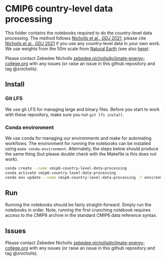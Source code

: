 # CMIP6 country-level data processing

This folder contains the notebooks required to do the country-level data processing.
The method follows [Nicholls et al., *GDJ* 2021](https://doi.org/10.1002/gdj3.113), please cite [Nicholls et al., *GDJ* 2021](https://doi.org/10.1002/gdj3.113) if you use any country-level data in your own work.
We use weights from the 50m scale from [Natural Earth](https://www.naturalearthdata.com/) (see also [here](https://netcdf-scm.readthedocs.io/en/v2.1.0/weights.html#netcdf_scm.weights.get_natural_earth_50m_scale_region_weights)).

Please contact Zebedee Nicholls <zebedee.nicholls@climate-energy-college.org> with any issues (or raise an issue in this github repository and tag @znicholls).

## Install

### Git LFS

We use git LFS for managing large and binary files.
Before you start to work with these repository, make sure you run `git lfs install`.

### Conda environment

We use conda for managing our environments and make for automating workflows.
The environment for running the notebooks can be installed using `make conda-environment`.
Alternately, the steps below should produce the same thing (but please double check with 
the Makefile is this does not work).

```sh
conda create --name cmip6-country-level-data-processing
conda activate cmip6-country-level-data-processing
conda env update --name cmip6-country-level-data-processing -f environment.yml
```

## Run

Running the notebooks should be fairly straight-forward.
Simply run the notebooks in order.
Note, running the first crunching notebook requires access to the CMIP6 archive in the standard CMIP6 data reference syntax.

## Issues

Please contact Zebedee Nicholls <zebedee.nicholls@climate-energy-college.org> with any issues (or raise an issue in this github repository and tag @znicholls).
